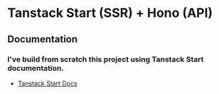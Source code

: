 # Tanstack Start (SSR) + Hono (API)

## Documentation

### I've build from scratch this project using Tanstack Start documentation.

- [Tanstack Start Docs](https://tanstack.com/router/latest/docs/framework/react/start/build-from-scratch)

